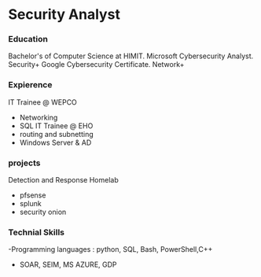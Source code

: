 # Security Analyst

### Education
Bachelor's of Computer Science at HIMIT.
Microsoft Cybersecurity Analyst.
Security+
Google Cybersecurity Certificate.
Network+

### Expierence 
IT Trainee @ WEPCO
- Networking
- SQL
IT Trainee @ EHO
- routing and subnetting
- Windows Server & AD

### projects 
Detection and Response Homelab
- pfsense
- splunk
- security onion

### Technial Skills
-Programming languages : python, SQL, Bash, PowerShell,C++
- SOAR, SEIM, MS AZURE, GDP

